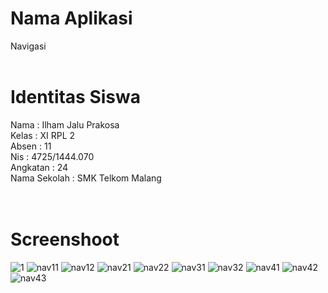 # Nama Aplikasi 
Navigasi
<br><br>
# Identitas Siswa
Nama  : Ilham Jalu Prakosa<br>
Kelas : XI RPL 2<br>
Absen : 11<br>
Nis   : 4725/1444.070<br>
Angkatan : 24<br>
Nama Sekolah  : SMK Telkom Malang<br>
<br><br>
# Screenshoot
![1](https://user-images.githubusercontent.com/22134511/26907470-1934d6e2-4c1e-11e7-93d5-6e4021d061c5.png)
![nav11](https://user-images.githubusercontent.com/22134511/26907463-18ac7d1a-4c1e-11e7-80ef-7535c0c3a34b.png)
![nav12](https://user-images.githubusercontent.com/22134511/26907464-18e124ac-4c1e-11e7-8853-4f084b2f7f42.png)
![nav21](https://user-images.githubusercontent.com/22134511/26907465-18f6cea6-4c1e-11e7-9095-2c339299e8ea.png)
![nav22](https://user-images.githubusercontent.com/22134511/26907468-18fe1e9a-4c1e-11e7-9649-43396148817f.png)
![nav31](https://user-images.githubusercontent.com/22134511/26907466-18fa1a34-4c1e-11e7-9e23-6ae68566c549.png)
![nav32](https://user-images.githubusercontent.com/22134511/26907467-18fc45ac-4c1e-11e7-9ff3-e80d5dc7355d.png)
![nav41](https://user-images.githubusercontent.com/22134511/26907469-190026cc-4c1e-11e7-9306-cc9be955b15d.png)
![nav42](https://user-images.githubusercontent.com/22134511/26907472-194809a6-4c1e-11e7-89c5-594a5e5040f5.png)
![nav43](https://user-images.githubusercontent.com/22134511/26907471-1943fd98-4c1e-11e7-9bb1-af54989f6863.png)
